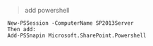 > add powershell 
```
New-PSSession -ComputerName SP2013Server
Then add:
Add-PSSnapin Microsoft.SharePoint.Powershell
```
